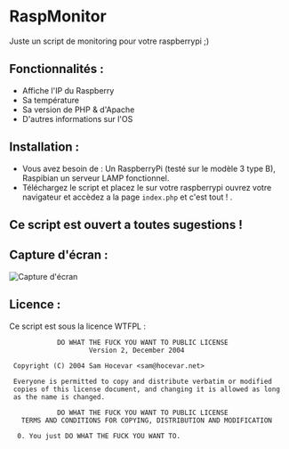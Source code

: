 # RaspMonitor
Juste un script de monitoring pour votre raspberrypi ;) 

## Fonctionnalités : 
- Affiche l'IP du Raspberry 
- Sa température 
- Sa version de PHP & d'Apache 
- D'autres informations sur l'OS 

## Installation : 
- Vous avez besoin de : Un RaspberryPi (testé sur le modèle 3 type B), Raspibian un serveur LAMP fonctionnel.
- Téléchargez le script et placez le sur votre raspberrypi ouvrez votre navigateur et accèdez a la page ``index.php`` et c'est tout ! . 

## Ce script est ouvert a toutes sugestions ! 

## Capture d'écran : 
![Capture d'écran](http://outout.tech/downloads/raspmonitor.PNG)

## Licence : 

Ce script est sous la licence WTFPL : 

````
            DO WHAT THE FUCK YOU WANT TO PUBLIC LICENSE
                    Version 2, December 2004

 Copyright (C) 2004 Sam Hocevar <sam@hocevar.net>

 Everyone is permitted to copy and distribute verbatim or modified
 copies of this license document, and changing it is allowed as long
 as the name is changed.

            DO WHAT THE FUCK YOU WANT TO PUBLIC LICENSE
   TERMS AND CONDITIONS FOR COPYING, DISTRIBUTION AND MODIFICATION

  0. You just DO WHAT THE FUCK YOU WANT TO.
````
